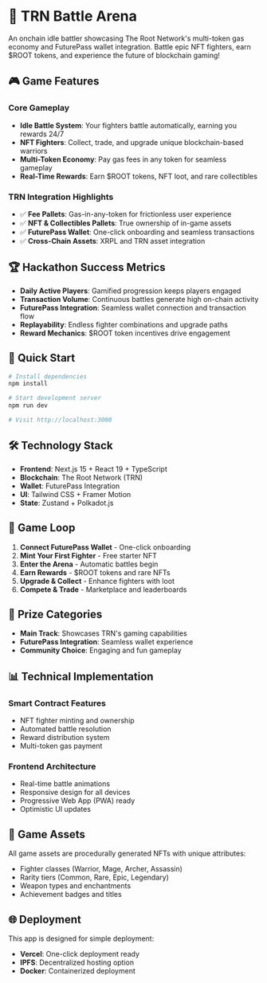 # 🚀 TRN Battle Arena

An onchain idle battler showcasing The Root Network's multi-token gas economy and FuturePass wallet integration. Battle epic NFT fighters, earn $ROOT tokens, and experience the future of blockchain gaming!

## 🎮 Game Features

### Core Gameplay
- **Idle Battle System**: Your fighters battle automatically, earning you rewards 24/7
- **NFT Fighters**: Collect, trade, and upgrade unique blockchain-based warriors
- **Multi-Token Economy**: Pay gas fees in any token for seamless gameplay
- **Real-Time Rewards**: Earn $ROOT tokens, NFT loot, and rare collectibles

### TRN Integration Highlights
- ✅ **Fee Pallets**: Gas-in-any-token for frictionless user experience
- ✅ **NFT & Collectibles Pallets**: True ownership of in-game assets
- ✅ **FuturePass Wallet**: One-click onboarding and seamless transactions
- ✅ **Cross-Chain Assets**: XRPL and TRN asset integration

## 🏆 Hackathon Success Metrics

- **Daily Active Players**: Gamified progression keeps players engaged
- **Transaction Volume**: Continuous battles generate high on-chain activity
- **FuturePass Integration**: Seamless wallet connection and transaction flow
- **Replayability**: Endless fighter combinations and upgrade paths
- **Reward Mechanics**: $ROOT token incentives drive engagement

## 🚀 Quick Start

```bash
# Install dependencies
npm install

# Start development server
npm run dev

# Visit http://localhost:3000
```

## 🛠 Technology Stack

- **Frontend**: Next.js 15 + React 19 + TypeScript
- **Blockchain**: The Root Network (TRN)
- **Wallet**: FuturePass Integration
- **UI**: Tailwind CSS + Framer Motion
- **State**: Zustand + Polkadot.js

## 🎯 Game Loop

1. **Connect FuturePass Wallet** - One-click onboarding
2. **Mint Your First Fighter** - Free starter NFT
3. **Enter the Arena** - Automatic battles begin
4. **Earn Rewards** - $ROOT tokens and rare NFTs
5. **Upgrade & Collect** - Enhance fighters with loot
6. **Compete & Trade** - Marketplace and leaderboards

## 🏅 Prize Categories

- **Main Track**: Showcases TRN's gaming capabilities
- **FuturePass Integration**: Seamless wallet experience
- **Community Choice**: Engaging and fun gameplay

## 📊 Technical Implementation

### Smart Contract Features
- NFT fighter minting and ownership
- Automated battle resolution
- Reward distribution system
- Multi-token gas payment

### Frontend Architecture
- Real-time battle animations
- Responsive design for all devices
- Progressive Web App (PWA) ready
- Optimistic UI updates

## 🎨 Game Assets

All game assets are procedurally generated NFTs with unique attributes:
- Fighter classes (Warrior, Mage, Archer, Assassin)
- Rarity tiers (Common, Rare, Epic, Legendary)
- Weapon types and enchantments
- Achievement badges and titles

## 🌐 Deployment

This app is designed for simple deployment:
- **Vercel**: One-click deployment ready
- **IPFS**: Decentralized hosting option
- **Docker**: Containerized deployment
